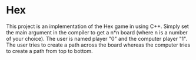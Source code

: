 # Hex
This project is an implementation of the Hex game in using C++.
Simply set the main argument in the compiler to get a n*n board (where n is a number of your choice). The user is named player "0" and the computer player "1".
The user tries to create a path across the board whereas the computer tries to create a path from top to bottom. 
